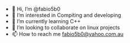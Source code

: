 - 👋 Hi, I’m @fabio5b0
- 👀 I’m interested in Compiting and developing
- 🌱 I’m currently learning C++
- 💞️ I’m looking to collaborate on linux projects
- 📫 How to reach me fabio5b0@yahoo.com.au

<!---
fabio5b0/fabio5b0 is a ✨ special ✨ repository because its `README.md` (this file) appears on your GitHub profile.
You can click the Preview link to take a look at your changes.
--->
